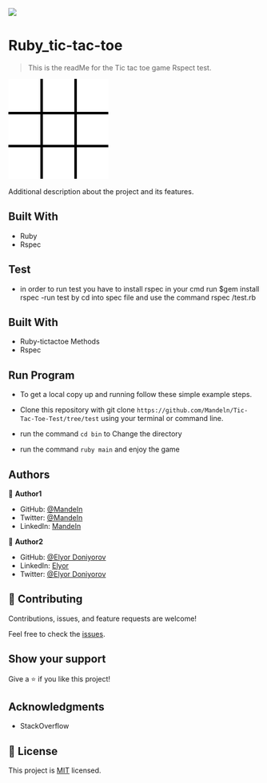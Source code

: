 
![](https://img.shields.io/badge/Microverse-blueviolet)

# Ruby_tic-tac-toe

> This is the readMe for the Tic tac toe game Rspect test. 


![screenshot](./image/screen.gif)

Additional description about the project and its features.

## Built With

- Ruby
- Rspec

## Test
- in order to run test you have to install rspec in your cmd run $gem install rspec
-run test by cd into spec file and use the command      rspec /test.rb
## Built With

- Ruby-tictactoe Methods
- Rspec

## Run Program

- To get a local copy up and running follow these simple example steps.

- Clone this repository with git clone ```https://github.com/Mandeln/Tic-Tac-Toe-Test/tree/test``` using your terminal or command line.
- run the command ```cd bin``` to Change the directory 
- run the command ```ruby main``` and enjoy the game


## Authors

👤 **Author1**

- GitHub: [@MandeIn](https://github.com/MandeIn)
- Twitter: [@MandeIn](https://twitter.com/MandeIn)
- LinkedIn: [MandeIn](https://linkedin.com/MandeIn)

👤 **Author2**
- GitHub: [@Elyor Doniyorov](https://github.com/EL28DEV)
- LinkedIn: [Elyor](https://www.linkedin.com/feed/)
- Twitter: [@Elyor Doniyorov](https://twitter.com/home?lang=ru)

## 🤝 Contributing

Contributions, issues, and feature requests are welcome!

Feel free to check the [issues](https://github.com/ashraffares/bubble/issues).

## Show your support

Give a ⭐️ if you like this project!

## Acknowledgments

- StackOverflow

## 📝 License

This project is [MIT](https://opensource.org/licenses/MIT) licensed.